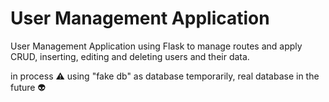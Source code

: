 ﻿# User Management Application

User Management Application using Flask to manage routes and apply CRUD, inserting, editing and deleting users and their data.

in process ⚠️
using "fake db" as database temporarily, real database in the future 👽
